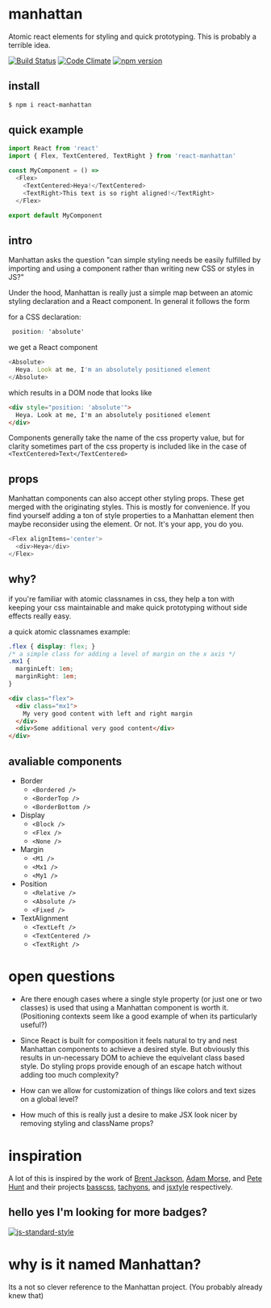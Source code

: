 # manhattan
Atomic react elements for styling and quick prototyping. This is probably a terrible idea.

[![Build Status](https://travis-ci.org/kdoh/manhattan.svg?branch=master)](https://travis-ci.org/kdoh/manhattan)
[![Code Climate](https://codeclimate.com/github/kdoh/manhattan/badges/gpa.svg)](https://codeclimate.com/github/kdoh/manhattan)
[![npm version](https://badge.fury.io/js/manhattan.svg)](https://badge.fury.io/js/manhattan)

## install
```sh
$ npm i react-manhattan
```

## quick example

```js
import React from 'react'
import { Flex, TextCentered, TextRight } from 'react-manhattan'

const MyComponent = () =>
  <Flex>
    <TextCentered>Heya!</TextCentered>
    <TextRight>This text is so right aligned!</TextRight>
  </Flex>

export default MyComponent
```

## intro
Manhattan asks the question "can simple styling needs be easily fulfilled by importing and using a component rather than writing new CSS or styles in JS?"

Under the hood, Manhattan is really just a simple map between an atomic styling declaration and a React component. In general it follows the form

for a CSS declaration:
```css
 position: 'absolute'
```

we get a React component

```js
<Absolute>
  Heya. Look at me, I'm an absolutely positioned element
</Absolute>
```
which results in a DOM node that looks like

```html
<div style="position: 'absolute'">
  Heya. Look at me, I'm an absolutely positioned element
</div>
```

Components generally take the name of the css property value, but
for clarity sometimes part of the css property is included like in the case of ```<TextCentered>Text</TextCentered>```

## props
Manhattan components can also accept other styling props. These get merged with the originating styles. This is mostly for convenience. If you find yourself adding a ton of style properties to a Manhattan element then maybe reconsider using the element. Or not. It's your app, you do you.

```js
<Flex alignItems='center'>
  <div>Heya</div>
</Flex>
```

## why?
if you're familiar with atomic classnames in css, they help a ton with keeping your css maintainable and make quick prototyping without side effects really easy.

a quick atomic classnames example:
```css
.flex { display: flex; }
/* a simple class for adding a level of margin on the x axis */
.mx1 {
  marginLeft: 1em;
  marginRight: 1em;
}
```

```html
<div class="flex">
  <div class="mx1">
    My very good content with left and right margin
  </div>
  <div>Some additional very good content</div>
</div>
```

## avaliable components
- Border
  - ```<Bordered />```
  - ```<BorderTop />```
  - ```<BorderBottom />```
- Display
  - ```<Block />```
  - ```<Flex />```
  - ```<None />```
- Margin
  - ```<M1 />```
  - ```<Mx1 />```
  - ```<My1 />```
- Position
  - ```<Relative />```
  - ```<Absolute />```
  - ```<Fixed />```
- TextAlignment
  - ```<TextLeft />```
  - ```<TextCentered />```
  - ```<TextRight />```


# open questions

- Are there enough cases where a single style property (or just one or two classes) is used that using a Manhattan component is worth it.
(Positioning contexts seem like a good example of when its particularly useful?)

- Since React is built for composition it feels natural to try and nest Manhattan components to achieve a desired style.
But obviously this results in un-necessary DOM to achieve the equivelant class based style. Do styling props provide enough of an escape hatch without adding too much complexity?

- How can we allow for customization of things like colors and text sizes on a global level?

- How much of this is really just a desire to make JSX look nicer by removing styling and className props?

# inspiration
A lot of this is inspired by the work of [Brent Jackson](http://jxnblk.com/), [Adam Morse](http://mrmrs.cc/), and [Pete Hunt](https://twitter.com/floydophone) and their projects [basscss](https://github.com/basscss/basscss), [tachyons](https://github.com/tachyons-css/tachyons), and [jsxtyle](https://github.com/petehunt/jsxstyle) respectively.

## hello yes I'm looking for more badges?
[![js-standard-style](https://img.shields.io/badge/code%20style-standard-brightgreen.svg)](http://standardjs.com/)

# why is it named Manhattan?
Its a not so clever reference to the Manhattan project. (You probably already knew that)

